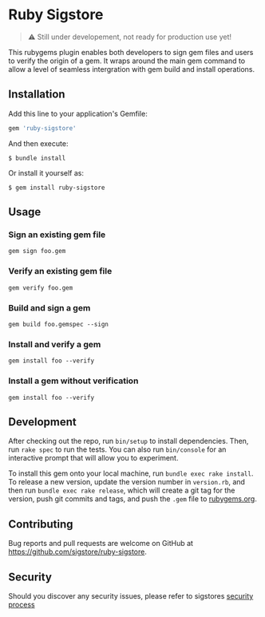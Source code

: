 # Ruby Sigstore

> :warning: Still under developement, not ready for production use yet!

This rubygems plugin enables both developers to sign gem files and users to verify the origin
of a gem. It wraps around the main gem command to allow a level of seamless intergration with
gem build and install operations.

## Installation

Add this line to your application's Gemfile:

```ruby
gem 'ruby-sigstore'
```

And then execute:

    $ bundle install

Or install it yourself as:

    $ gem install ruby-sigstore

## Usage

### Sign an existing gem file

`gem sign foo.gem`

### Verify an existing gem file

`gem verify foo.gem`

### Build and sign a gem

`gem build foo.gemspec --sign`

### Install and verify a gem

`gem install foo --verify`

### Install a gem without verification

`gem install foo --verify`

## Development

After checking out the repo, run `bin/setup` to install dependencies. Then, run `rake spec` to run the tests. You can also run `bin/console` for an interactive prompt that will allow you to experiment.

To install this gem onto your local machine, run `bundle exec rake install`. To release a new version, update the version number in `version.rb`, and then run `bundle exec rake release`, which will create a git tag for the version, push git commits and tags, and push the `.gem` file to [rubygems.org](https://rubygems.org).

## Contributing

Bug reports and pull requests are welcome on GitHub at https://github.com/sigstore/ruby-sigstore.

## Security

Should you discover any security issues, please refer to sigstores [security
process](https://github.com/sigstore/community/blob/main/SECURITY.md)
